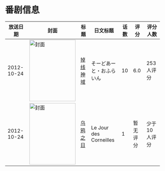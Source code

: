 # 番剧信息

|放送日期|封面|标题|日文标题|话数|评分|评分人数|
|---|---|---|---|---|---|---|
|2012-10-24|<img src="//lain.bgm.tv/pic/cover/c/d6/2f/73712_iui3a.jpg" alt="封面" style="width:150px;height:200px;object-fit:cover;">|[掉线神域](https://bangumi.tv/subject/73712)|そーどあーと・おふらいん|10|6.0|253人评分|
|2012-10-24|<img src="//lain.bgm.tv/pic/cover/c/a8/d9/144294_c16Q1.jpg" alt="封面" style="width:150px;height:200px;object-fit:cover;">|[乌鸦之日](https://bangumi.tv/subject/144294)|Le Jour des Corneilles|1|暂无评分|少于10人评分|
